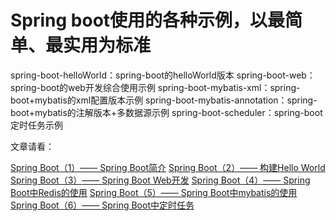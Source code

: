 # Spring boot使用的各种示例，以最简单、最实用为标准


spring-boot-helloWorld：spring-boot的helloWorld版本
spring-boot-web：spring-boot的web开发综合使用示例
spring-boot-mybatis-xml：spring-boot+mybatis的xml配置版本示例
spring-boot-mybatis-annotation：spring-boot+mybatis的注解版本+多数据源示例
spring-boot-scheduler：spring-boot定时任务示例


文章请看：

[Spring Boot（1）—— Spring Boot简介](http://blog.csdn.net/eff666/article/details/70153816)
[Spring Boot（2）—— 构建Hello World](http://blog.csdn.net/eff666/article/details/70224384)
[Spring Boot（3）—— Spring Boot Web开发](http://blog.csdn.net/eff666/article/details/70224518)
[Spring Boot（4）—— Spring Boot中Redis的使用](http://blog.csdn.net/eff666/article/details/70236655)
[Spring Boot（5）—— Spring Boot中mybatis的使用](http://blog.csdn.net/eff666/article/details/70254855)
[Spring Boot（6）—— Spring Boot中定时任务](http://blog.csdn.net/eff666/article/details/70308072)

